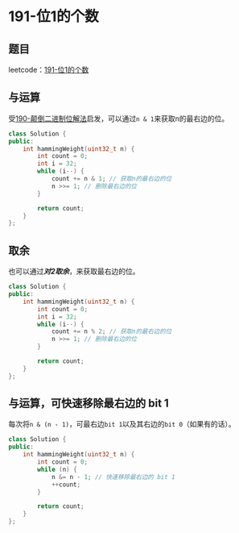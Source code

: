 # 191-位1的个数

## 题目

leetcode：[191-位1的个数](https://leetcode-cn.com/problems/number-of-1-bits/)

## 与运算

受[190-颠倒二进制位解法](../190-颠倒二进制位/)启发，可以通过`n & 1`来获取n的最右边的位。

```c++
class Solution {
public:
    int hammingWeight(uint32_t n) {
        int count = 0;
        int i = 32;
        while (i--) {
            count += n & 1; // 获取n的最右边的位
            n >>= 1; // 删除最右边的位
        }

        return count;
    }
};
```

## 取余

也可以通过***对2取余***，来获取最右边的位。

```c++
class Solution {
public:
    int hammingWeight(uint32_t n) {
        int count = 0;
        int i = 32;
        while (i--) {
            count += n % 2; // 获取n的最右边的位
            n >>= 1; // 删除最右边的位
        }

        return count;
    }
};
```

## 与运算，可快速移除最右边的 bit 1

每次将`n & (n - 1)`，可最右边`bit 1`以及其右边的`bit 0`（如果有的话）。

```c++
class Solution {
public:
    int hammingWeight(uint32_t n) {
        int count = 0;
        while (n) {
            n &= n - 1; // 快速移除最右边的 bit 1
            ++count;
        }

        return count;
    }
};
```

